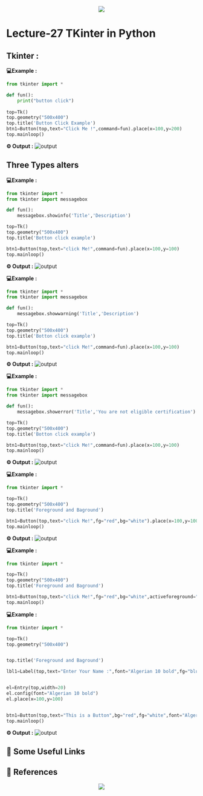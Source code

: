 <!-- HEADER -->
<p align="center">
  <img  src="./../assets/header.png?" />
</p>

# Lecture-27 TKinter in Python


## Tkinter :

**💻Example :**

```python
from tkinter import *

def fun():
    print("button click")
    
top=Tk()
top.geometry("500x400")
top.title('Button Click Example')
btn1=Button(top,text="Click Me !",command=fun).place(x=100,y=200)
top.mainloop()
```
**⚙️ Output :**
![output](output1.png)


## Three Types alters

**💻Example :**

```python
from tkinter import *
from tkinter import messagebox

def fun():
    messagebox.showinfo('Title','Description')

top=Tk()
top.geometry("500x400")
top.title('Botton click example')

btn1=Button(top,text="click Me!",command=fun).place(x=100,y=100)
top.mainloop()
```
**⚙️ Output :**
![output](output2.png)

**💻Example :**

```python
from tkinter import *
from tkinter import messagebox

def fun():
    messagebox.showwarning('Title','Description')

top=Tk()
top.geometry("500x400")
top.title('Botton click example')

btn1=Button(top,text="click Me!",command=fun).place(x=100,y=100)
top.mainloop()
```
**⚙️ Output :**
![output](output3.png)

**💻Example :**

```python
from tkinter import *
from tkinter import messagebox

def fun():
    messagebox.showerror('Title','You are not eligible certification')

top=Tk()
top.geometry("500x400")
top.title('Botton click example')

btn1=Button(top,text="click Me!",command=fun).place(x=100,y=100)
top.mainloop()

```
**⚙️ Output :**
![output](output4.png)

**💻Example :**

```python
from tkinter import *

top=Tk()
top.geometry("500x400")
top.title('Foreground and Baground')

btn1=Button(top,text="click Me!",fg="red",bg="white").place(x=100,y=100)
top.mainloop()

```
**⚙️ Output :**
![output](output5.png)

**💻Example :**

```python
from tkinter import *

top=Tk()
top.geometry("500x400")
top.title('Foreground and Baground')

btn1=Button(top,text="click Me!",fg="red",bg="white",activeforeground="blue",activebackground="yellow").place(x=100,y=100)
top.mainloop()

```
**💻Example :**

```python
from tkinter import *

top=Tk()
top.geometry("500x400")


top.title('Foreground and Baground')

lbl1=Label(top,text="Enter Your Name :",font="Algerian 10 bold",fg="blue").place(x=100,y=50)


el=Entry(top,width=20)
el.config(font="Algerian 10 bold")
el.place(x=100,y=100)


btn1=Button(top,text="This is a Button",bg="red",fg="white",font="Algerian 10 bold").place(x=100,y=200)
top.mainloop()

```

**⚙️ Output :**
![output](output6.png)

## 🔗 Some Useful Links

## 📖 References

<!-- FOOTER -->
<p align="center">
  <img  src="./../assets/footer.png" />
</p> 